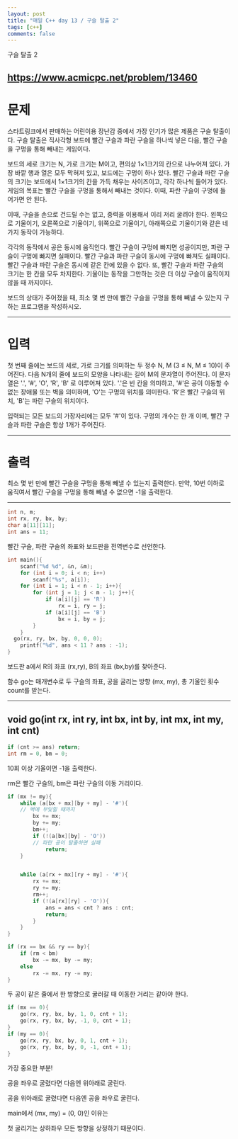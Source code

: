 ```yaml
---
layout: post
title: "매일 C++ day 13 / 구슬 탈출 2"
tags: [c++]
comments: false
---
```


구슬 탈출 2 

https://www.acmicpc.net/problem/13460
---


# 문제

스타트링크에서 판매하는 어린이용 장난감 중에서 가장 인기가 많은 제품은 구슬 탈출이다. 구슬 탈출은 직사각형 보드에 빨간 구슬과 파란 구슬을 하나씩 넣은 다음, 빨간 구슬을 구멍을 통해 빼내는 게임이다.

보드의 세로 크기는 N, 가로 크기는 M이고, 편의상 1×1크기의 칸으로 나누어져 있다. 가장 바깥 행과 열은 모두 막혀져 있고, 보드에는 구멍이 하나 있다. 빨간 구슬과 파란 구슬의 크기는 보드에서 1×1크기의 칸을 가득 채우는 사이즈이고, 각각 하나씩 들어가 있다. 게임의 목표는 빨간 구슬을 구멍을 통해서 빼내는 것이다. 이때, 파란 구슬이 구멍에 들어가면 안 된다.

이때, 구슬을 손으로 건드릴 수는 없고, 중력을 이용해서 이리 저리 굴려야 한다. 왼쪽으로 기울이기, 오른쪽으로 기울이기, 위쪽으로 기울이기, 아래쪽으로 기울이기와 같은 네 가지 동작이 가능하다.

각각의 동작에서 공은 동시에 움직인다. 빨간 구슬이 구멍에 빠지면 성공이지만, 파란 구슬이 구멍에 빠지면 실패이다. 빨간 구슬과 파란 구슬이 동시에 구멍에 빠져도 실패이다. 빨간 구슬과 파란 구슬은 동시에 같은 칸에 있을 수 없다. 또, 빨간 구슬과 파란 구슬의 크기는 한 칸을 모두 차지한다. 기울이는 동작을 그만하는 것은 더 이상 구슬이 움직이지 않을 때 까지이다.

보드의 상태가 주어졌을 때, 최소 몇 번 만에 빨간 구슬을 구멍을 통해 빼낼 수 있는지 구하는 프로그램을 작성하시오.

---

# 입력


첫 번째 줄에는 보드의 세로, 가로 크기를 의미하는 두 정수 N, M (3 ≤ N, M ≤ 10)이 주어진다. 다음 N개의 줄에 보드의 모양을 나타내는 길이 M의 문자열이 주어진다. 이 문자열은 '.', '#', 'O', 'R', 'B' 로 이루어져 있다. '.'은 빈 칸을 의미하고, '#'은 공이 이동할 수 없는 장애물 또는 벽을 의미하며, 'O'는 구멍의 위치를 의미한다. 'R'은 빨간 구슬의 위치, 'B'는 파란 구슬의 위치이다.

입력되는 모든 보드의 가장자리에는 모두 '#'이 있다. 구멍의 개수는 한 개 이며, 빨간 구슬과 파란 구슬은 항상 1개가 주어진다.


---

# 출력

최소 몇 번 만에 빨간 구슬을 구멍을 통해 빼낼 수 있는지 출력한다. 만약, 10번 이하로 움직여서 빨간 구슬을 구멍을 통해 빼낼 수 없으면 -1을 출력한다.


---

```c++
int n, m;
int rx, ry, bx, by;
char a[11][11];
int ans = 11;
```
빨간 구슬, 파란 구슬의 좌표와 보드판을 전역변수로 선언한다.

```c++
int main(){
	scanf("%d %d", &n, &m);
	for (int i = 0; i < n; i++)
		scanf("%s", a[i]);
	for (int i = 1; i < n - 1; i++){
		for (int j = 1; j < m - 1; j++){
			if (a[i][j] == 'R')
				rx = i, ry = j;
			if (a[i][j] == 'B')
				bx = i, by = j;
		}
	}
  go(rx, ry, bx, by, 0, 0, 0);
	printf("%d", ans < 11 ? ans : -1);
}
```
보드판 a에서 R의 좌표 (rx,ry), B의 좌표 (bx,by)를 찾아준다.

함수 go는 매개변수로 두 구슬의 좌표, 공을 굴리는 방향 (mx, my), 총 기울인 횟수 count를 받는다.

---

## void go(int rx, int ry, int bx, int by, int mx, int my, int cnt)


```c++
if (cnt >= ans) return; 
int rm = 0, bm = 0;
```
10회 이상 기울이면 -1을 출력한다.

rm은 빨간 구슬의, bm은 파란 구슬의 이동 거리이다.

```c++
if (mx != my){
    while (a[bx + mx][by + my] - '#'){ 
    // 벽에 부딫힐 때까지
        bx += mx;
        by += my;
        bm++;
        if (!(a[bx][by] - 'O')) 
        // 파란 공이 탈출하면 실패
            return;
    }


    while (a[rx + mx][ry + my] - '#'){
        rx += mx;
        ry += my;
        rm++;
        if (!(a[rx][ry] - 'O')){
            ans = ans < cnt ? ans : cnt;
            return;
        }
    }
}

```



```c++
if (rx == bx && ry == by){
    if (rm < bm)
        bx -= mx, by -= my;
    else
        rx -= mx, ry -= my;
}
```
두 공이 같은 줄에서 한 방향으로 굴러갈 때 이동한 거리는 같아야 한다.


```c++
if (mx == 0){
    go(rx, ry, bx, by, 1, 0, cnt + 1);
    go(rx, ry, bx, by, -1, 0, cnt + 1);
}
if (my == 0){
    go(rx, ry, bx, by, 0, 1, cnt + 1);
    go(rx, ry, bx, by, 0, -1, cnt + 1);
}
```
가장 중요한 부분!

공을 좌우로 굴렸다면 다음엔 위아래로 굴린다.

공을 위아래로 굴렸다면 다음엔 공을 좌우로 굴린다.

main에서 (mx, my) = (0, 0)인 이유는

첫 굴리기는 상하좌우 모든 방향을 상정하기 때문이다.


